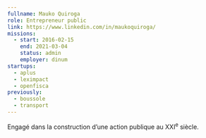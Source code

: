 ```yaml
---
fullname: Mauko Quiroga
role: Entrepreneur public
link: https://www.linkedin.com/in/maukoquiroga/
missions:
  - start: 2016-02-15
    end: 2021-03-04
    status: admin
    employer: dinum
startups:
  - aplus
  - leximpact
  - openfisca
previously:
  - boussole
  - transport
---
```


Engagé dans la construction d’une action publique au XXI<sup>e</sup> siècle.
